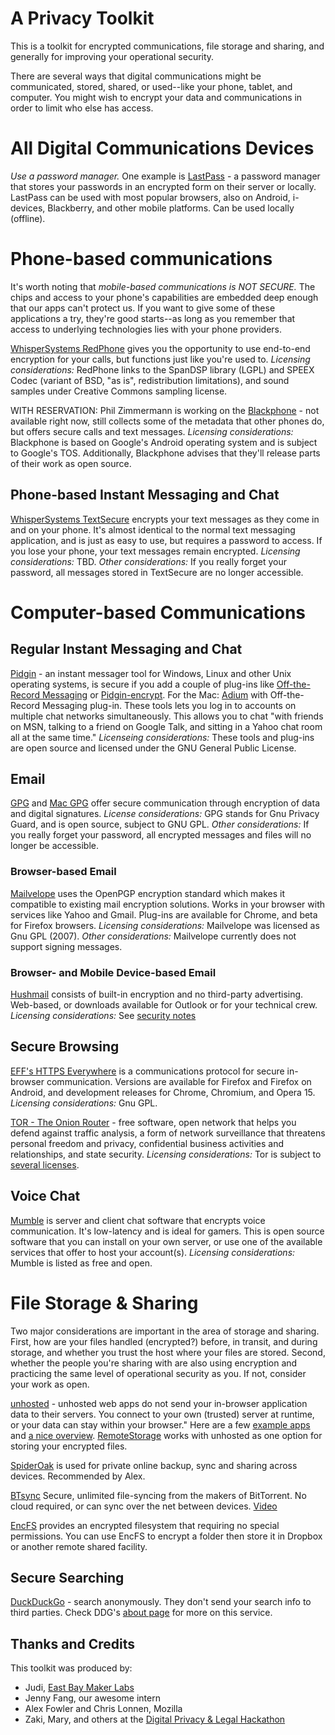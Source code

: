 A Privacy Toolkit
================

This is a toolkit for encrypted communications, file storage and sharing, and generally for improving your operational security.

There are several ways that digital communications might be communicated, stored, shared, or used--like your phone, tablet, and computer. You might wish to encrypt your data and communications in order to limit who else has access. 

# All Digital Communications Devices #

*Use a password manager.* One example is [LastPass](https://lastpass.com/) - a password manager that stores your passwords in an encrypted form on their server or locally. LastPass can be used with most popular browsers, also on Android, i-devices, Blackberry, and other mobile platforms. Can be used locally (offline). 


# Phone-based communications #

It's worth noting that *mobile-based communications is NOT SECURE.* The chips and access to your phone's capabilities are embedded deep enough that our apps can't protect us. If you want to give some of these applications a try, they're good starts--as long as you remember that access to underlying technologies lies with your phone providers.

[WhisperSystems RedPhone](https://whispersystems.org/) gives you the opportunity to use end-to-end encryption for your calls, but functions just like you're used to. *Licensing considerations:* RedPhone links to the SpanDSP library (LGPL) and SPEEX Codec (variant of BSD, "as is", redistribution limitations), and sound samples under Creative Commons sampling license.

WITH RESERVATION: Phil Zimmermann is working on the [Blackphone](https://www.blackphone.ch/) - not available right now, still collects some of the metadata that other phones do, but offers secure calls and text messages. *Licensing considerations:* Blackphone is based on Google's Android operating system and is subject to Google's TOS. Additionally, Blackphone advises that they'll release parts of their work as open source.

## Phone-based Instant Messaging and Chat ##

[WhisperSystems TextSecure](https://whispersystems.org/) encrypts your text messages as they come in and on your phone. It's almost identical to the normal text messaging application, and is just as easy to use, but requires a password to access. If you lose your phone, your text messages remain encrypted. *Licensing considerations:* TBD. *Other considerations:* If you really forget your password, all messages stored in TextSecure are no longer accessible.

# Computer-based Communications #

## Regular Instant Messaging and Chat ##

[Pidgin](https://pidgin.im/) - an instant messager tool for Windows, Linux and other Unix operating systems, is secure if you add a couple of plug-ins like [Off-the-Record Messaging](http://www.cypherpunks.ca/otr/) or [Pidgin-encrypt](http://pidgin-encrypt.sourceforge.net/). For the Mac: [Adium](https://adium.im/) with Off-the-Record Messaging plug-in. These tools lets you log in to accounts on multiple chat networks simultaneously. This allows you to chat "with friends on MSN, talking to a friend on Google Talk, and sitting in a Yahoo chat room all at the same time." *Licenseing considerations:* These tools and plug-ins are open source and licensed under the GNU General Public License.

    
## Email ##

[GPG](https://www.gnupg.org/) and [Mac GPG](https://gpgtools.org/) offer secure communication through encryption of data and digital signatures. *License considerations:* GPG stands for Gnu Privacy Guard, and is open source, subject to GNU GPL. *Other considerations:* If you really forget your password, all encrypted messages and files will no longer be accessible.

### Browser-based Email ###

[Mailvelope](http://www.mailvelope.com/) uses the OpenPGP encryption standard which makes it compatible to existing mail encryption solutions. Works in your browser with services like Yahoo and Gmail. Plug-ins are available for Chrome, and beta for Firefox browsers. *Licensing considerations:* Mailvelope was licensed as Gnu GPL (2007). *Other considerations:* Mailvelope currently does not support signing messages.

### Browser- and Mobile Device-based Email ###

[Hushmail](https://www.hushmail.com/about/) consists of built-in encryption and no third-party advertising. Web-based, or downloads available for Outlook or for your technical crew. *Licensing considerations:* See [security notes](https://www.hushmail.com/about/technology/security/)

## Secure Browsing ##

[EFF's HTTPS Everywhere](https://www.eff.org/https-everywhere) is a communications protocol for secure in-browser communication. Versions are available for Firefox and Firefox on Android, and development releases for Chrome, Chromium, and Opera 15. *Licensing considerations:* Gnu GPL.

[TOR - The Onion Router](https://www.torproject.org/) - free software, open network that helps you defend against traffic analysis, a form of network surveillance that threatens personal freedom and privacy, confidential business activities and relationships, and state security. *Licensing considerations:* Tor is subject to [several licenses](https://gitweb.torproject.org/tor.git?a=blob_plain;hb=HEAD;f=LICENSE).


## Voice Chat ##

[Mumble](https://mumble.sourceforge.net/) is server and client chat software that encrypts voice communication. It's low-latency and is ideal for gamers. This is open source software that you can install on your own server, or use one of the available services that offer to host your account(s). *Licensing considerations:* Mumble is listed as free and open.

# File Storage & Sharing #

Two major considerations are important in the area of storage and sharing. First, how are your files handled (encrypted?) before, in transit, and during storage, and whether you trust the host where your files are stored. Second, whether the people you're sharing with are also using encryption and practicing the same level of operational security as you. If not, consider your work as open.

[unhosted](https://unhosted.org) - unhosted web apps do not send your in-browser application data to their servers. You connect to your own (trusted) server at runtime, or your data can stay within your browser." Here are a few [example apps](https://unhosted.org/apps/) and [a nice overview](https://unhosted.org/flyer.html). [RemoteStorage](http://remotestorage.io/) works with unhosted as one option for storing your encrypted files. 

[SpiderOak](http://spideroak.com) is used for private online backup, sync and sharing across devices. Recommended by Alex.

[BTsync](http://www.bittorrent.com/sync/downloads) Secure, unlimited file-syncing from the makers of BitTorrent. No cloud required, or can sync over the net between devices. [Video](https://www.youtube.com/watch?v=044jIZfnyqQ)

[EncFS](http://www.arg0.net/encfs) provides an encrypted filesystem that requiring no special permissions. You can use EncFS to encrypt a folder then store it in Dropbox or another remote shared facility.

## Secure Searching ##

[DuckDuckGo](https://duckduckgo.com) - search anonymously. They don't send your search info to third parties. Check DDG's [about page](https://duckduckgo.com/about) for more on this service.


## Thanks and Credits ##

This toolkit was produced by:
* Judi, [East Bay Maker Labs](https://ebmakerlabs.com)
* Jenny Fang, our awesome intern
* Alex Fowler and Chris Lonnen, Mozilla
* Zaki, Mary, and others at the [Digital Privacy & Legal Hackathon](https://www.hackerleague.org/hackathons/data-privacy-legal-hackathon)
